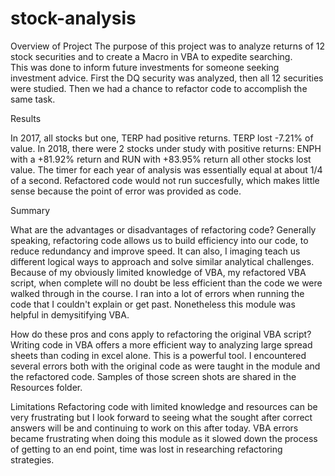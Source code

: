 # stock-analysis

Overview of Project
The purpose of this project was to analyze returns of 12 stock securities and to create a Macro in VBA to expedite searching. \
This was done to inform future investments for someone seeking investment advice. First the DQ security was analyzed, then all 12 securities were studied. Then we had a chance to refactor code to accomplish the same task. 

Results

In 2017, all stocks but one, TERP had positive returns. TERP lost -7.21% of value. 
In 2018, there were 2 stocks under study with positive returns: ENPH with a +81.92% return and RUN with +83.95% return all other stocks lost value. 
The timer for each year of analysis was essentially equal at about 1/4 of a second. 
Refactored code would not run succesfully, which makes little sense because the point of error was provided as code. 

Summary

What are the advantages or disadvantages of refactoring code?
Generally speaking, refactoring code allows us to build efficiency into our code, to reduce redundancy and improve speed. It can also, I imaging teach us different logical ways to approach and solve similar analytical challenges. 
Because of my obviously limited knowledge of VBA, my refactored VBA script, when complete will no doubt be less efficient than the code we were walked through in the course. 
I ran into a lot of errors when running the code that I couldn't explain or get past. Nonetheless this module was helpful in demysitifying VBA.

How do these pros and cons apply to refactoring the original VBA script?
Writing code in VBA offers a more efficient way to analyzing large spread sheets than coding in excel alone. This is a powerful tool.
I encountered several errors both with the original code as were taught in the module and the refactored code. Samples of those screen shots are shared in the Resources folder. 

Limitations
Refactoring code with limited knowledge and resources can be very frustrating but I look forward to seeing what the sought after correct answers will be and continuing to work on this after today.
VBA errors became frustrating when doing this module as it slowed down the process of getting to an end point, time was lost in researching refactoring strategies. 
